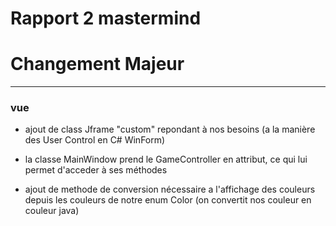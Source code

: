 Rapport 2 mastermind
====================


# Changement Majeur
---

### vue 
- ajout de class Jframe "custom" repondant à nos besoins (a la manière des User Control en C# WinForm)

- la classe MainWindow prend le GameController en attribut, ce qui lui      permet d'acceder à ses méthodes

- ajout de methode de conversion nécessaire a l'affichage des couleurs depuis les couleurs de notre enum Color (on convertit nos couleur en couleur java)


